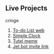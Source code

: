 ## Live Projects

cringe

1. [To-do List web](https://im-learning-js.vercel.app/to-do-list-project)
2. [Simple Clock](https://im-learning-js.vercel.app/clock-project)
3. [Tutel meme](https://skidee.me/tutel)
4. [Jet bot invite link](https://discord.com/oauth2/authorize?client_id=740089377543290903&permissions=8&scope=bot)
